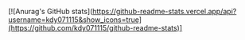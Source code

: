 [![Anurag's GitHub stats](https://github-readme-stats.vercel.app/api?username=kdy071115&show_icons=true](https://github.com/kdy071115/github-readme-stats)]
